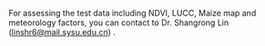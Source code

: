 For assessing the test data including NDVI, LUCC, Maize map and meteorology factors, you can contact to Dr. Shangrong Lin (linshr6@mail.sysu.edu.cn) .

